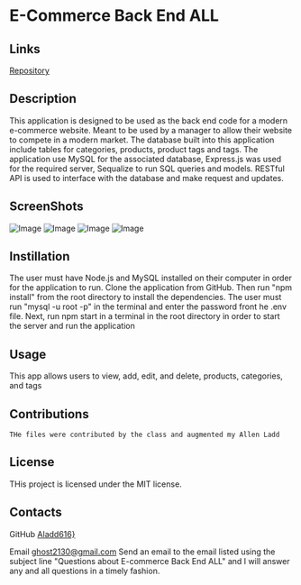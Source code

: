 # E-Commerce Back End ALL

## Links

[Repository](https://github.com/Aladd616/E-cCommerce-Back-End-ALL)


## Description
This application is designed to be used as the back end code for a modern e-commerce website.  Meant to be used by a manager to allow their website to compete in a modern market.  The database built into this application include tables for categories, products, product tags and tags.  The application use MySQL for the associated database, Express.js was used for the required server, Sequalize to run SQL queries and models.  RESTful API is used to interface with the database and make request and updates.  

## ScreenShots
![Image](/Develop\Assets\note_taker_landing.png)
![Image](/Develop\Assets\Intial_notes_page.png)
![Image](/Develop\Assets\Test_note_text.png)
![Image](/Develop\Assets\Functionality.png)
## Instillation
The user must have Node.js and MySQL installed on their computer in order for the application to run. Clone the application from GitHub. Then run "npm install" from the root directory to install the dependencies.  The user must run "mysql -u root -p" in the terminal and enter the password front he .env file.  Next, run npm start in a terminal in the root directory in order to start the server and run the application
## Usage
This app allows users to view, add, edit, and delete, products, categories, and tags
## Contributions
    THe files were contributed by the class and augmented my Allen Ladd
## License
THis project is licensed under the MIT license.

## Contacts

GitHub 
[Aladd616}](https://github.com/Aladd616)

Email
ghost2130@gmail.com
Send an email to the email listed using the subject line "Questions about E-commerce Back End ALL" and I will answer any and all questions in a timely fashion.
